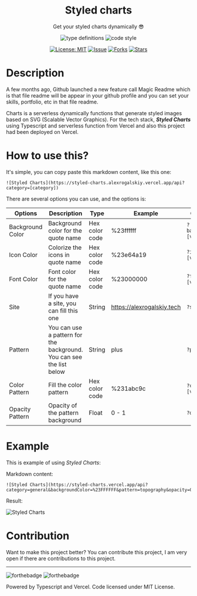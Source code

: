 <div align="center">
<h1>Styled charts</h1>

<p>Get your styled charts dynamically 😎</p>

![type definitions](https://img.shields.io/npm/types/typescript?style=flat-square)
![code style](https://img.shields.io/badge/code_style-prettier-ff69b4.svg?style=flat-square)

[![License: MIT](https://img.shields.io/badge/License-MIT-yellow.svg)](https://raw.githubusercontent.com/alexrogalskiy/charts/master/LICENSE?token=AH44ZFH7IF2KSEDK7LSIW3C7YOFYC)
[![Issue](https://img.shields.io/github/issues/alexrogalskiy/charts)](https://img.shields.io/github/issues/alexrogalskiy/charts)
[![Forks](https://img.shields.io/github/forks/alexrogalskiy/charts)](https://img.shields.io/github/forks/alexrogalskiy/charts)
[![Stars](https://img.shields.io/github/stars/alexrogalskiy/charts)](https://img.shields.io/github/stars/alexrogalskiy/charts)

</div>

# Description
A few months ago, Github launched a new feature call Magic Readme which is that file readme will be appear in your github profile and you can set your skills, portfolio, etc in that file readme.

Charts is a serverless dynamically functions that generate styled images based on SVG (Scalable Vector Graphics).
For the tech stack, _**Styled Charts**_ using Typescript and serverless function from Vercel and also this project had been deployed on Vercel.

# How to use this?
It's simple, you can copy paste this markdown content, like this one:

```
![Styled Charts](https://styled-charts.alexrogalskiy.vercel.app/api?category=[category])
```
There are several options you can use, and the options is:

|  Options  | Description |   Type     | Example | Query Params | 
|---------- | ---------- | ------- | ----------- | ------------ |
| Background Color | Background color for the quote name | Hex color code | %23ffffff | ```?backgroundColor=[value]``` |
| Icon Color | Colorize the icons in quote name | Hex color code | %23e64a19 | ```?iconColor=[value]``` |
| Font Color | Font color for the quote name | Hex color code | %23000000 | ```?fontColor=[value]``` |
| Site | If you have a site, you can fill this one | String | https://alexrogalskiy.tech | ```?site=[value]``` |
| Pattern | You can use a pattern for the background. You can see the list below | String | plus | ```?pattern=[value]``` |
| Color Pattern | Fill the color pattern | Hex color code | %231abc9c | ```?colorPattern=[value]``` |
| Opacity Pattern | Opacity of the pattern background | Float | 0 - 1 | ```?opacity=[value]``` |

# Example
This is example of using *Styled Charts*:

Markdown content: 

```
![Styled Charts](https://styled-charts.vercel.app/api?category=general&backgroundColor=%23FFFFFF&pattern=topography&opacity=0.3&colorPattern=%23FFE0E9&fontColor=%230A83DC)
```

Result:

![Styled Charts](https://styled-charts.vercel.app/api?category=general&backgroundColor=%23FFFFFF&pattern=topography&opacity=0.3&colorPattern=%23FFE0E9&fontColor=%230A83DC)

# Contribution
Want to make this project better? You can contribute this project, I am very open if there are contributions to this project.

---
![forthebadge](https://forthebadge.com/images/badges/built-with-love.svg)
![forthebadge](https://forthebadge.com/images/badges/made-with-typescript.svg)

Powered by Typescript and Vercel. Code licensed under MIT License.
